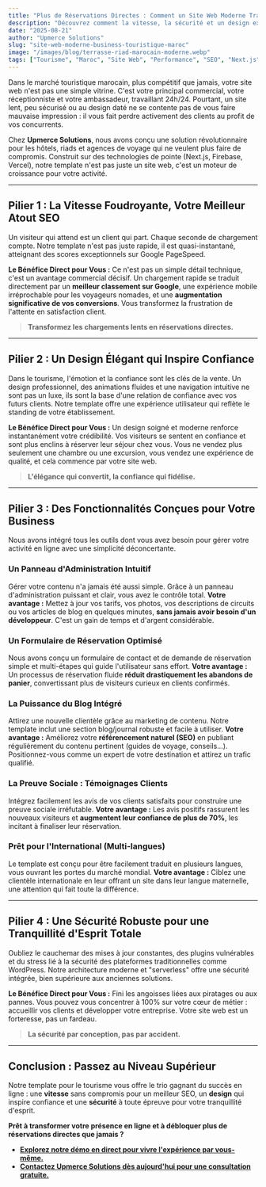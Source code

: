 ```yaml
---
title: "Plus de Réservations Directes : Comment un Site Web Moderne Transforme Votre Business Touristique au Maroc"
description: "Découvrez comment la vitesse, la sécurité et un design exceptionnel peuvent augmenter vos réservations directes et renforcer votre marque. La solution pour les hôtels, riads et agences de voyage au Maroc."
date: "2025-08-21"
author: "Upmerce Solutions"
slug: "site-web-moderne-business-touristique-maroc"
image: "/images/blog/terrasse-riad-marocain-moderne.webp"
tags: ["Tourisme", "Maroc", "Site Web", "Performance", "SEO", "Next.js"]
---
```


Dans le marché touristique marocain, plus compétitif que jamais, votre site web n'est pas une simple vitrine. C'est votre principal commercial, votre réceptionniste et votre ambassadeur, travaillant 24h/24. Pourtant, un site lent, peu sécurisé ou au design daté ne se contente pas de vous faire mauvaise impression : il vous fait perdre activement des clients au profit de vos concurrents.

Chez **Upmerce Solutions**, nous avons conçu une solution révolutionnaire pour les hôtels, riads et agences de voyage qui ne veulent plus faire de compromis. Construit sur des technologies de pointe (Next.js, Firebase, Vercel), notre template n'est pas juste un site web, c'est un moteur de croissance pour votre activité.



---

## Pilier 1 : La Vitesse Foudroyante, Votre Meilleur Atout SEO

Un visiteur qui attend est un client qui part. Chaque seconde de chargement compte. Notre template n'est pas juste rapide, il est quasi-instantané, atteignant des scores exceptionnels sur Google PageSpeed.

**Le Bénéfice Direct pour Vous :**
Ce n'est pas un simple détail technique, c'est un avantage commercial décisif. Un chargement rapide se traduit directement par un **meilleur classement sur Google**, une expérience mobile irréprochable pour les voyageurs nomades, et une **augmentation significative de vos conversions**. Vous transformez la frustration de l'attente en satisfaction client.

> **Transformez les chargements lents en réservations directes.**

---

## Pilier 2 : Un Design Élégant qui Inspire Confiance

Dans le tourisme, l'émotion et la confiance sont les clés de la vente. Un design professionnel, des animations fluides et une navigation intuitive ne sont pas un luxe, ils sont la base d'une relation de confiance avec vos futurs clients. Notre template offre une expérience utilisateur qui reflète le standing de votre établissement.

**Le Bénéfice Direct pour Vous :**
Un design soigné et moderne renforce instantanément votre crédibilité. Vos visiteurs se sentent en confiance et sont plus enclins à réserver leur séjour chez vous. Vous ne vendez plus seulement une chambre ou une excursion, vous vendez une expérience de qualité, et cela commence par votre site web.

> **L'élégance qui convertit, la confiance qui fidélise.**

---

## Pilier 3 : Des Fonctionnalités Conçues pour Votre Business

Nous avons intégré tous les outils dont vous avez besoin pour gérer votre activité en ligne avec une simplicité déconcertante.

### Un Panneau d'Administration Intuitif
Gérer votre contenu n'a jamais été aussi simple. Grâce à un panneau d'administration puissant et clair, vous avez le contrôle total.
**Votre avantage :** Mettez à jour vos tarifs, vos photos, vos descriptions de circuits ou vos articles de blog en quelques minutes, **sans jamais avoir besoin d'un développeur**. C'est un gain de temps et d'argent considérable.

### Un Formulaire de Réservation Optimisé
Nous avons conçu un formulaire de contact et de demande de réservation simple et multi-étapes qui guide l'utilisateur sans effort.
**Votre avantage :** Un processus de réservation fluide **réduit drastiquement les abandons de panier**, convertissant plus de visiteurs curieux en clients confirmés.

### La Puissance du Blog Intégré
Attirez une nouvelle clientèle grâce au marketing de contenu. Notre template inclut une section blog/journal robuste et facile à utiliser.
**Votre avantage :** Améliorez votre **référencement naturel (SEO)** en publiant régulièrement du contenu pertinent (guides de voyage, conseils...). Positionnez-vous comme un expert de votre destination et attirez un trafic qualifié.

### La Preuve Sociale : Témoignages Clients
Intégrez facilement les avis de vos clients satisfaits pour construire une preuve sociale irréfutable.
**Votre avantage :** Les avis positifs rassurent les nouveaux visiteurs et **augmentent leur confiance de plus de 70%**, les incitant à finaliser leur réservation.

### Prêt pour l'International (Multi-langues)
Le template est conçu pour être facilement traduit en plusieurs langues, vous ouvrant les portes du marché mondial.
**Votre avantage :** Ciblez une clientèle internationale en leur offrant un site dans leur langue maternelle, une attention qui fait toute la différence.

---

## Pilier 4 : Une Sécurité Robuste pour une Tranquillité d'Esprit Totale

Oubliez le cauchemar des mises à jour constantes, des plugins vulnérables et du stress lié à la sécurité des plateformes traditionnelles comme WordPress. Notre architecture moderne et "serverless" offre une sécurité intégrée, bien supérieure aux anciennes solutions.

**Le Bénéfice Direct pour Vous :**
Fini les angoisses liées aux piratages ou aux pannes. Vous pouvez vous concentrer à 100% sur votre cœur de métier : accueillir vos clients et développer votre entreprise. Votre site web est un forteresse, pas un fardeau.

> **La sécurité par conception, pas par accident.**

---

## Conclusion : Passez au Niveau Supérieur

Notre template pour le tourisme vous offre le trio gagnant du succès en ligne : une **vitesse** sans compromis pour un meilleur SEO, un **design** qui inspire confiance et une **sécurité** à toute épreuve pour votre tranquillité d'esprit.

**Prêt à transformer votre présence en ligne et à débloquer plus de réservations directes que jamais ?**

* [**Explorez notre démo en direct pour vivre l'expérience par vous-même.**](https://tourism-agency-snowy.vercel.app/fr)
* [**Contactez Upmerce Solutions dès aujourd'hui pour une consultation gratuite.**](https://www.upmerce.com/fr#contact)